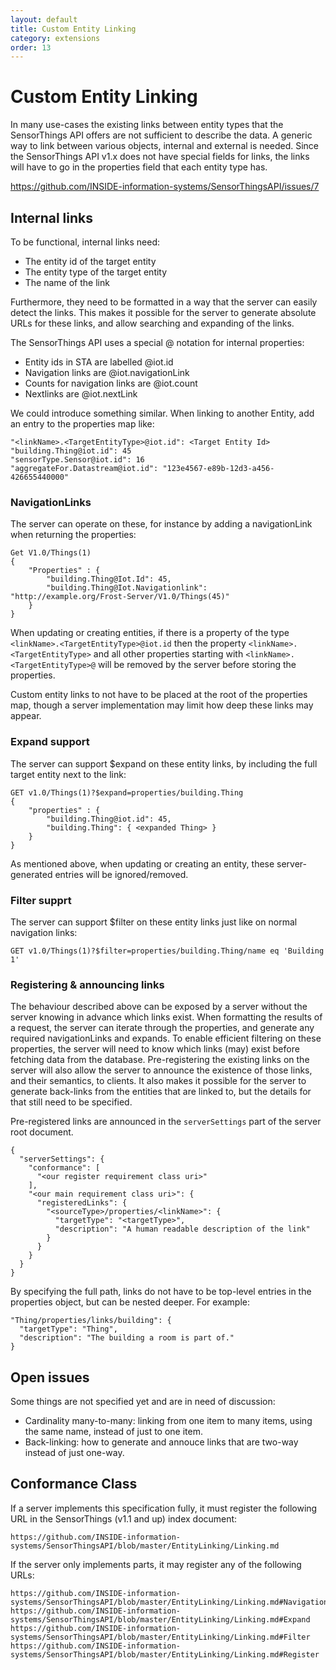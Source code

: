 ```yaml
---
layout: default
title: Custom Entity Linking
category: extensions
order: 13
---
```


# Custom Entity Linking

In many use-cases the existing links between entity types that the SensorThings API offers are not sufficient to describe the data.
A generic way to link between various objects, internal and external is needed.
Since the SensorThings API v1.x does not have special fields for links, the links will have to go in the properties field that each entity type has.

https://github.com/INSIDE-information-systems/SensorThingsAPI/issues/7


## Internal links

To be functional, internal links need:
- The entity id of the target entity
- The entity type of the target entity
- The name of the link

Furthermore, they need to be formatted in a way that the server can easily detect the links.
This makes it possible for the server to generate absolute URLs for these links, and allow searching and expanding of the links.

The SensorThings API uses a special @ notation for internal properties:
- Entity ids in STA are labelled @iot.id
- Navigation links are <TargetEntityType>@iot.navigationLink
- Counts for navigation links are <TargetEntityType>@iot.count
- Nextlinks are @iot.nextLink

We could introduce something similar. When linking to another Entity, add an entry to the properties map like:

    "<linkName>.<TargetEntityType>@iot.id": <Target Entity Id>
    "building.Thing@iot.id": 45
    "sensorType.Sensor@iot.id": 16
    "aggregateFor.Datastream@iot.id": "123e4567-e89b-12d3-a456-426655440000"


### NavigationLinks

The server can operate on these, for instance by adding a navigationLink when returning the properties:

    Get V1.0/Things(1)
    {
        "Properties" : {
            "building.Thing@Iot.Id": 45,
            "building.Thing@Iot.Navigationlink": "http://example.org/Frost-Server/V1.0/Things(45)"
        }
    }

When updating or creating entities, if there is a property of the type `<linkName>.<TargetEntityType>@iot.id` then the property `<linkName>.<TargetEntityType>` and all other properties starting with `<linkName>.<TargetEntityType>@` will be removed by the server before storing the properties.

Custom entity links to not have to be placed at the root of the properties map, though a server implementation may limit how deep these links may appear.


### Expand support

The server can support $expand on these entity links, by including the full target entity next to the link:

    GET v1.0/Things(1)?$expand=properties/building.Thing
    {
        "properties" : {
            "building.Thing@iot.id": 45,
            "building.Thing": { <expanded Thing> }
        }
    }

As mentioned above, when updating or creating an entity, these server-generated entries will be ignored/removed.


### Filter supprt

The server can support $filter on these entity links just like on normal navigation links:

    GET v1.0/Things(1)?$filter=properties/building.Thing/name eq 'Building 1'


### Registering & announcing links

The behaviour described above can be exposed by a server without the server knowing in advance which links exist.
When formatting the results of a request, the server can iterate through the properties, and generate any required navigationLinks and expands.
To enable efficient filtering on these properties, the server will need to know which links (may) exist before fetching data from the database.
Pre-registering the existing links on the server will also allow the server to announce the existence of those links, and their semantics, to clients.
It also makes it possible for the server to generate back-links from the entities that are linked to, but the details for that still need to be specified.

Pre-registered links are announced in the `serverSettings` part of the server root document.

    {
      "serverSettings": {
        "conformance": [
          "<our register requirement class uri>"
        ],
        "<our main requirement class uri>": {
          "registeredLinks": {
            "<sourceType>/properties/<linkName>": {
              "targetType": "<targetType>",
              "description": "A human readable description of the link"
            }
          }
        }
      }
    }

By specifying the full path, links do not have to be top-level entries in the properties object, but can be nested deeper.
For example:

    "Thing/properties/links/building": {
      "targetType": "Thing",
      "description": "The building a room is part of."
    }


## Open issues

Some things are not specified yet and are in need of discussion:

- Cardinality many-to-many: linking from one item to many items, using the same name, instead of just to one item.
- Back-linking: how to generate and annouce links that are two-way instead of just one-way.


## Conformance Class

If a server implements this specification fully, it must register the following URL in the SensorThings (v1.1 and up) index document:

    https://github.com/INSIDE-information-systems/SensorThingsAPI/blob/master/EntityLinking/Linking.md

If the server only implements parts, it may register any of the following URLs:

    https://github.com/INSIDE-information-systems/SensorThingsAPI/blob/master/EntityLinking/Linking.md#NavigationLinks
    https://github.com/INSIDE-information-systems/SensorThingsAPI/blob/master/EntityLinking/Linking.md#Expand
    https://github.com/INSIDE-information-systems/SensorThingsAPI/blob/master/EntityLinking/Linking.md#Filter
    https://github.com/INSIDE-information-systems/SensorThingsAPI/blob/master/EntityLinking/Linking.md#Register


